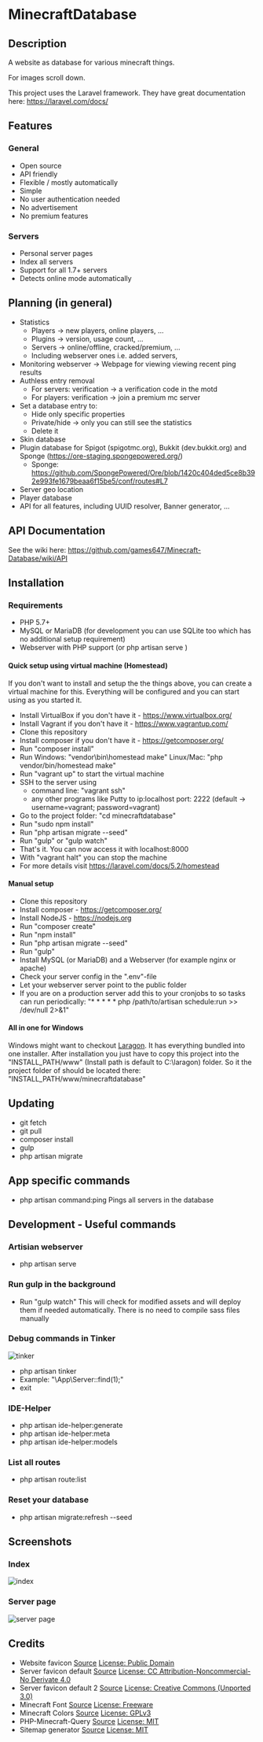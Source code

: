 # MinecraftDatabase

## Description

A website as database for various minecraft things.

For images scroll down.

This project uses the Laravel framework. They have great documentation here: https://laravel.com/docs/

## Features

### General

* Open source
* API friendly
* Flexible / mostly automatically
* Simple
* No user authentication needed
* No advertisement
* No premium features

### Servers

* Personal server pages
* Index all servers
* Support for all 1.7+ servers
* Detects online mode automatically

## Planning (in general)

* Statistics
    * Players -> new players, online players, ...
    * Plugins -> version, usage count, ...
    * Servers -> online/offline, cracked/premium, ...
    * Including webserver ones i.e. added servers,
* Monitoring webserver -> Webpage for viewing viewing recent ping results
* Authless entry removal
    * For servers: verification -> a verification code in the motd
    * For players: verification -> join a premium mc server
* Set a database entry to:
    * Hide only specific properties
    * Private/hide -> only you can still see the statistics
    * Delete it
* Skin database
* Plugin database for Spigot (spigotmc.org), Bukkit (dev.bukkit.org) and Sponge (https://ore-staging.spongepowered.org/)
    * Sponge: https://github.com/SpongePowered/Ore/blob/1420c404ded5ce8b392e993fe1679beaa6f15be5/conf/routes#L7
* Server geo location
* Player database
* API for all features, including UUID resolver, Banner generator, ...

## API Documentation

See the wiki here: https://github.com/games647/Minecraft-Database/wiki/API

## Installation

### Requirements

* PHP 5.7+
* MySQL or MariaDB (for development you can use SQLite too which has no additional setup requirement)
* Webserver with PHP support (or php artisan serve )

#### Quick setup using virtual machine (Homestead)

If you don't want to install and setup the the things above, you can create a virtual machine for this. Everything
will be configured and you can start using as you started it.

* Install VirtualBox if you don't have it - https://www.virtualbox.org/
* Install Vagrant if you don't have it - https://www.vagrantup.com/
* Clone this repository
* Install composer if you don't have it - https://getcomposer.org/
* Run "composer install"
* Run
    Windows: "vendor\bin\homestead make"
    Linux/Mac: "php vendor/bin/homestead make"
* Run "vagrant up" to start the virtual machine
* SSH to the server using
    * command line: "vagrant ssh"
    * any other programs like Putty to ip:localhost port: 2222 (default -> username=vagrant; password=vagrant)
* Go to the project folder: "cd minecraftdatabase"
* Run "sudo npm install"
* Run "php artisan migrate --seed"
* Run "gulp" or "gulp watch"
* That's it. You can now access it with localhost:8000
* With "vagrant halt" you can stop the machine
* For more details visit https://laravel.com/docs/5.2/homestead

#### Manual setup

* Clone this repository
* Install composer - https://getcomposer.org/
* Install NodeJS - https://nodejs.org
* Run "composer create"
* Run "npm install"
* Run "php artisan migrate --seed"
* Run "gulp"
* Install MySQL (or MariaDB) and a Webserver (for example nginx or apache)
* Check your server config in the ".env"-file
* Let your webserver server point to the public folder
* If you are on a production server add this to your cronjobs to so tasks can run periodically:
    "* * * * * php /path/to/artisan schedule:run >> /dev/null 2>&1"

#### All in one for Windows

Windows might want to checkout [Laragon](https://laragon.org/). It has everything bundled into one installer. After
installation you just have to copy this project into the "INSTALL_PATH/www" (Install path is default to C:\laragon)
folder. So it the project folder of should be located there: "INSTALL_PATH/www/minecraftdatabase"

## Updating

* git fetch
* git pull
* composer install
* gulp
* php artisan migrate

## App specific commands

* php artisan command:ping
    Pings all servers in the database

## Development - Useful commands

### Artisian webserver

* php artisan serve

### Run gulp in the background

* Run "gulp watch"
This will check for modified assets and will deploy them if needed automatically. There is no need to compile
sass files manually

### Debug commands in Tinker

![tinker](http://i.imgur.com/GDFeZIc.png)

* php artisan tinker
* Example: "\App\Server::find(1);"
* exit

### IDE-Helper

* php artisan ide-helper:generate
* php artisan ide-helper:meta
* php artisan ide-helper:models

### List all routes

* php artisan route:list

### Reset your database

* php artisan migrate:refresh --seed

## Screenshots

### Index

![index](http://i.imgur.com/50aiPOM.png)

### Server page

![server page](http://i.imgur.com/HHrgpl4.png)

## Credits

* Website favicon
[Source](https://www.wpclipart.com/computer/icons/database_symbol.png.html)
[License: Public Domain](https://www.wpclipart.com/terms.html)
* Server favicon default
[Source](http://www.iconarchive.com/show/minecraft-icons-by-chrisl21.2.html)
[License: CC Attribution-Noncommercial-No Derivate 4.0](http://creativecommons.org/licenses/by-nc-nd/4.0/)
* Server favicon default 2
[Source](https://www.iconfinder.com/icons/104823/minecraft_icon)
[License: Creative Commons (Unported 3.0)](https://creativecommons.org/licenses/by/3.0/)
* Minecraft Font
[Source](http://www.fonts2u.com/minecraft)
[License: Freeware](https://creativecommons.org/licenses/by/3.0/)
* Minecraft Colors
[Source](https://github.com/Spirit55555/PHP-Minecraft)
[License: GPLv3](https://github.com/Spirit55555/PHP-Minecraft/blob/master/LICENSE)
* PHP-Minecraft-Query
[Source](https://github.com/xPaw/PHP-Minecraft-Query)
[License: MIT](https://github.com/xPaw/PHP-Minecraft-Query/blob/master/LICENSE)
* Sitemap generator
[Source](https://github.com/RoumenDamianoff/laravel-sitemap)
[License: MIT](https://github.com/RoumenDamianoff/laravel-sitemap/blob/master/LICENSE)
